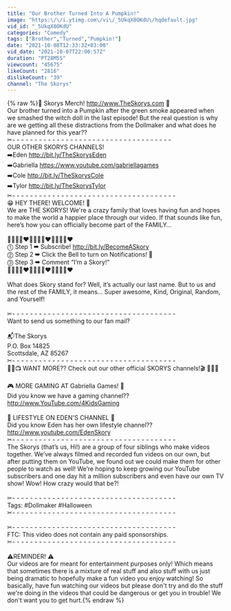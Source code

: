 ```yaml
---
title: "Our Brother Turned Into A Pumpkin!"
image: "https:\/\/i.ytimg.com\/vi\/_5UkqX8OKdU\/hqdefault.jpg"
vid_id: "_5UkqX8OKdU"
categories: "Comedy"
tags: ["Brother","Turned","Pumpkin!"]
date: "2021-10-08T12:33:32+03:00"
vid_date: "2021-10-07T22:00:57Z"
duration: "PT28M5S"
viewcount: "45675"
likeCount: "2816"
dislikeCount: "39"
channel: "The Skorys"
---
```

{% raw %}🔴 Skorys Merch! <a rel="nofollow" target="blank" href="http://www.TheSkorys.com">http://www.TheSkorys.com</a> 🔴<br />Our brother turned into a Pumpkin after the green smoke appeared when we smashed the witch doll in the last episode! But the real question is why are we getting all these distractions from the Dollmaker and what does he have planned for this year??<br />✂- - - - - - - - - - - - - - - - - - - - - - - - - - - - - - - - - - - - <br />OUR OTHER SKORYS CHANNELS!<br />➡️Eden <a rel="nofollow" target="blank" href="http://bit.ly/TheSkorysEden">http://bit.ly/TheSkorysEden</a><br />➡️Gabriella <a rel="nofollow" target="blank" href="https://www.youtube.com/gabriellagames">https://www.youtube.com/gabriellagames</a><br />➡️Cole <a rel="nofollow" target="blank" href="http://bit.ly/TheSkorysCole">http://bit.ly/TheSkorysCole</a><br />➡️Tylor <a rel="nofollow" target="blank" href="http://bit.ly/TheSkorysTylor">http://bit.ly/TheSkorysTylor</a><br />✂- - - - - - - - - - - - - - - - - - - - - - - - - - - - - - - - - - - - - <br />😁 HEY THERE! WELCOME! 🎉<br />We are THE SKORYS! We're a crazy family that loves having fun and hopes to make the world a happier place through our video. If that sounds like fun, here’s how you can officially become part of the FAMILY…<br /><br />💜💙💛💚❤️💜💙💛💚❤️💜💙💛💚❤️<br />⓵ Step 1 ➡ Subscribe! <a rel="nofollow" target="blank" href="http://bit.ly/BecomeASkory">http://bit.ly/BecomeASkory</a><br />⓶ Step 2 ➡ Click the Bell to turn on Notifications! 🔔<br />⓷ Step 3 ➡ Comment “I’m a Skory!” <br />💜💙💛💚❤️💜💙💛💚❤️💜💙💛💚❤️<br /><br />What does Skory stand for? Well, it’s actually our last name. But to us and the rest of the FAMILY, it means… Super awesome, Kind, Original, Random, and Yourself!<br /><br />✂- - - - - - - - - - - - - - - - - - - - - - - - - - - - - - - - - - - - - <br />Want to send us something to our fan mail?<br /><br />📬The Skorys<br />P.O. Box 14825<br />Scottsdale, AZ 85267<br />✂- - - - - - - - - - - - - - - - - - - - - - - - - - - - - - - - - - - - - <br />👩‍💻📺 WANT MORE?? Check out our other official SKORYS channels!🎬 👨🏻‍💻<br /><br />🎮 MORE GAMING AT Gabriella Games! 👾<br />Did you know we have a gaming channel??<br /><a rel="nofollow" target="blank" href="http://www.YouTube.com/4KidsGaming">http://www.YouTube.com/4KidsGaming</a><br /><br />💁 LIFESTYLE ON EDEN'S CHANNEL 💖<br />Did you know Eden has her own lifestyle channel??<br /><a rel="nofollow" target="blank" href="http://www.youtube.com/EdenSkory">http://www.youtube.com/EdenSkory</a><br />✂- - - - - - - - - - - - - - - - - - - - - - - - - - - - - - - - - - - - - <br />The Skorys (that’s us, Hi!) are a group of four siblings who make videos together. We’ve always filmed and recorded fun videos on our own, but after putting them on YouTube, we found out we could make them for other people to watch as well! We’re hoping to keep growing our YouTube subscribers and one day hit a million subscribers and even have our own TV show! Wow! How crazy would that be?!<br /><br />✂- - - - - - - - - - - - - - - - - - - - - - - - - - - - - - - - - - - - - <br />Tags: #Dollmaker #Halloween<br />✂- - - - - - - - - - - - - - - - - - - - - - - - - - - - - - - - - - - - - <br /><br />✂- - - - - - - - - - - - - - - - - - - - - - - - - - - - - - - - - - - - - <br />FTC: This video does not contain any paid sponsorships.<br />✂- - - - - - - - - - - - - - - - - - - - - - - - - - - - - - - - - - - - - <br /><br />⚠️REMINDER! ⚠️<br />Our videos are for meant for entertainment purposes only! Which means that sometimes there is a mixture of real stuff and also stuff with us just being dramatic to hopefully make a fun video you enjoy watching! So basically, have fun watching our videos but please don't try and do the stuff we're doing in the videos that could be dangerous or get you in trouble! We don't want you to get hurt.{% endraw %}
